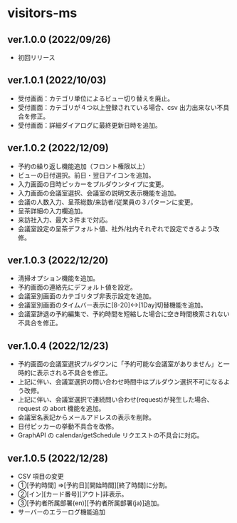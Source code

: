 # visitors-ms

## ver.1.0.0 (2022/09/26)

- 初回リリース

## ver.1.0.1 (2022/10/03)

- 受付画面：カテゴリ単位によるビュー切り替えを廃止。
- 受付画面：カテゴリが４つ以上登録されている場合、csv 出力出来ない不具合を修正。
- 受付画面：詳細ダイアログに最終更新日時を追加。

## ver.1.0.2 (2022/12/09)

- 予約の繰り返し機能追加（フロント権限以上）
- ビューの日付選択。前日・翌日アイコンを追加。
- 入力画面の日時ピッカーをプルダウンタイプに変更。
- 入力画面の会議室選択、会議室の説明文表示機能を追加。
- 会議の人数入力、呈茶総数/来訪者/従業員の３パターンに変更。
- 呈茶詳細の入力欄追加。
- 来訪社入力、最大３件まで対応。
- 会議室設定の呈茶デフォルト値、社外/社内それぞれで設定できるよう改修。

## ver.1.0.3 (2022/12/20)

- 清掃オプション機能を追加。
- 予約画面の連絡先にデフォルト値を設定。
- 会議室別画面のカテゴリタブ非表示設定を追加。
- 会議室別画面のタイムバー表示に[8-20]<->[1Day]切替機能を追加。
- 会議室辞退の予約編集で、予約時間を短縮した場合に空き時間検索されない不具合を修正。

## ver.1.0.4 (2022/12/23)

- 予約画面の会議室選択プルダウンに「予約可能な会議室がありません」と一時的に表示される不具合を修正。
- 上記に伴い、会議室選択の問い合わせ時間中はプルダウン選択不可になるよう改修。
- 上記に伴い、会議室選択で連続問い合わせ(request)が発生した場合、request の abort 機能を追加。
- 会議室名表記からメールアドレスの表示を削除。
- 日付ピッカーの挙動不具合を改修。
- GraphAPI の calendar/getSchedule リクエストの不具合に対応。

## ver.1.0.5 (2022/12/28)

- CSV 項目の変更
- ①[予約時間] ⇒[予約日][開始時間][終了時間]に分割。
- ②[イン][カード番号][アウト]非表示。
- ③[予約者所属部署(en)][予約者所属部署(ja)]追加。
- サーバーのエラーログ機能追加
